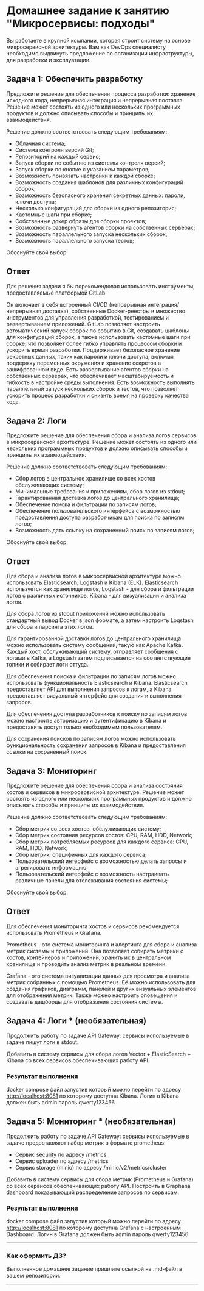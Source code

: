 # Домашнее задание к занятию "Микросервисы: подходы"

Вы работаете в крупной компании, которая строит систему на основе микросервисной архитектуры.
Вам как DevOps специалисту необходимо выдвинуть предложение по организации инфраструктуры, для разработки и эксплуатации.

## Задача 1: Обеспечить разработку

Предложите решение для обеспечения процесса разработки: хранение исходного кода, непрерывная интеграция и непрерывная поставка.
Решение может состоять из одного или нескольких программных продуктов и должно описывать способы и принципы их взаимодействия.

Решение должно соответствовать следующим требованиям:

- Облачная система;
- Система контроля версий Git;
- Репозиторий на каждый сервис;
- Запуск сборки по событию из системы контроля версий;
- Запуск сборки по кнопке с указанием параметров;
- Возможность привязать настройки к каждой сборке;
- Возможность создания шаблонов для различных конфигураций сборок;
- Возможность безопасного хранения секретных данных: пароли, ключи доступа;
- Несколько конфигураций для сборки из одного репозитория;
- Кастомные шаги при сборке;
- Собственные докер образы для сборки проектов;
- Возможность развернуть агентов сборки на собственных серверах;
- Возможность параллельного запуска нескольких сборок;
- Возможность параллельного запуска тестов;

Обоснуйте свой выбор.

## Ответ

Для решения задачи я бы порекомендовал использовать инструменты, предоставляемые платформой GitLab.

Он включает в себя встроенный CI/CD (непрерывная интеграция/непрерывная доставка), собственные Docker-реестры и множество инструментов для управления разработкой, тестированием и развертыванием приложений. GitLab позволяет настроить автоматический запуск сборок по событию в Git, создавать шаблоны для конфигураций сборок, а также использовать кастомные шаги при сборке, что позволяет более гибко управлять процессом сборки и ускорить время разработки. Поддерживает безопасное хранение секретных данных, таких как пароли и ключи доступа, включая поддержку переменных окружения и хранение секретов в зашифрованном виде. Есть развертывание агентов сборки на собственных серверах, что обеспечивает масштабируемость и гибкость в настройке среды выполнения. Есть возможность выполнять параллельный запуск нескольких сборок и тестов, что позволяет ускорить процесс разработки и снизить время на проверку качества кода.

## Задача 2: Логи

Предложите решение для обеспечения сбора и анализа логов сервисов в микросервисной архитектуре.
Решение может состоять из одного или нескольких программных продуктов и должно описывать способы и принципы их взаимодействия.

Решение должно соответствовать следующим требованиям:

- Сбор логов в центральное хранилище со всех хостов обслуживающих систему;
- Минимальные требования к приложениям, сбор логов из stdout;
- Гарантированная доставка логов до центрального хранилища;
- Обеспечение поиска и фильтрации по записям логов;
- Обеспечение пользовательского интерфейса с возможностью предоставления доступа разработчикам для поиска по записям логов;
- Возможность дать ссылку на сохраненный поиск по записям логов;

Обоснуйте свой выбор.

## Ответ

Для сбора и анализа логов в микросервисной архитектуре можно использовать Elasticsearch, Logstash и Kibana (ELK). Elasticsearch используется как хранилище логов, Logstash - для сбора и фильтрации логов с различных источников, Kibana - для визуализации и анализа логов.

Для сбора логов из stdout приложений можно использовать стандартный вывод Docker в json формате, а затем настроить Logstash для сбора и парсинга этих логов.

Для гарантированной доставки логов до центрального хранилища можно использовать систему сообщений, такую как Apache Kafka. Каждый хост, обслуживающий систему, отправляет сообщения с логами в Kafka, а Logstash затем подписывается на соответствующие топики и собирает логи оттуда.

Для обеспечения поиска и фильтрации по записям логов можно использовать функциональность Elasticsearch и Kibana. Elasticsearch предоставляет API для выполнения запросов к логам, а Kibana предоставляет визуальный интерфейс для создания и выполнения запросов.

Для обеспечения доступа разработчиков к поиску по записям логов можно настроить авторизацию и аутентификацию в Kibana и предоставить доступ только необходимым пользователям.

Для сохранения поисков по записям логов можно использовать функциональность сохранения запросов в Kibana и предоставления ссылки на сохраненный поиск.

## Задача 3: Мониторинг

Предложите решение для обеспечения сбора и анализа состояния хостов и сервисов в микросервисной архитектуре.
Решение может состоять из одного или нескольких программных продуктов и должно описывать способы и принципы их взаимодействия.

Решение должно соответствовать следующим требованиям:

- Сбор метрик со всех хостов, обслуживающих систему;
- Сбор метрик состояния ресурсов хостов: CPU, RAM, HDD, Network;
- Сбор метрик потребляемых ресурсов для каждого сервиса: CPU, RAM, HDD, Network;
- Сбор метрик, специфичных для каждого сервиса;
- Пользовательский интерфейс с возможностью делать запросы и агрегировать информацию;
- Пользовательский интерфейс с возможность настраивать различные панели для отслеживания состояния системы;

Обоснуйте свой выбор.

## Ответ

Для обеспечения мониторинга хостов и сервисов рекомендуется использовать Prometheus и Grafana.

Prometheus - это система мониторинга и алертинга для сбора и анализа метрик системы и приложений. Она позволяет собирать метрики с хостов, контейнеров и приложений, хранить их в центральном хранилище и проводить анализ метрик в реальном времени.

Grafana - это система визуализации данных для просмотра и анализа метрик собранных с помощью Prometheus. Её можно использовать для создания графиков, диаграмм, панелей и других визуальных элементов для отображения метрик. Также можно настроить оповещения и создавать дашборды для отображения состояния системы.

## Задача 4: Логи * (необязательная)

Продолжить работу по задаче API Gateway: сервисы используемые в задаче пишут логи в stdout.

Добавить в систему сервисы для сбора логов Vector + ElasticSearch + Kibana со всех сервисов обеспечивающих работу API.

### Результат выполнения

docker compose файл запустив который можно перейти по адресу <http://localhost:8081> по которому доступна Kibana.
Логин в Kibana должен быть admin пароль qwerty123456

## Задача 5: Мониторинг * (необязательная)

Продолжить работу по задаче API Gateway: сервисы используемые в задаче предоставляют набор метрик в формате prometheus:

- Сервис security по адресу /metrics
- Сервис uploader по адресу /metrics
- Сервис storage (minio) по адресу /minio/v2/metrics/cluster

Добавить в систему сервисы для сбора метрик (Prometheus и Grafana) со всех сервисов обеспечивающих работу API.
Построить в Graphana dashboard показывающий распределение запросов по сервисам.

### Результат выполнения

docker compose файл запустив который можно перейти по адресу <http://localhost:8081> по которому доступна Grafana с настроенным Dashboard.
Логин в Grafana должен быть admin пароль qwerty123456

---

### Как оформить ДЗ?

Выполненное домашнее задание пришлите ссылкой на .md-файл в вашем репозитории.

---
